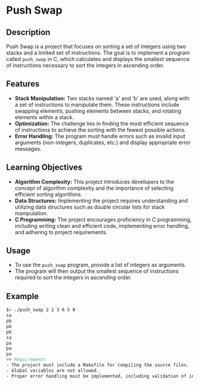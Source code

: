 # Push Swap

## Description
Push Swap is a project that focuses on sorting a set of integers using two stacks and a limited set of instructions. The goal is to implement a program called `push_swap` in C, which calculates and displays the smallest sequence of instructions necessary to sort the integers in ascending order.

## Features
- **Stack Manipulation:** Two stacks named 'a' and 'b' are used, along with a set of instructions to manipulate them. These instructions include swapping elements, pushing elements between stacks, and rotating elements within a stack.
- **Optimization:** The challenge lies in finding the most efficient sequence of instructions to achieve the sorting with the fewest possible actions.
- **Error Handling:** The program must handle errors such as invalid input arguments (non-integers, duplicates, etc.) and display appropriate error messages.

## Learning Objectives
- **Algorithm Complexity:** This project introduces developers to the concept of algorithm complexity and the importance of selecting efficient sorting algorithms.
- **Data Structures:** Implementing the project requires understanding and utilizing data structures such as double circular lists for stack manipulation.
- **C Programming:** The project encourages proficiency in C programming, including writing clean and efficient code, implementing error handling, and adhering to project requirements.

## Usage
- To use the `push_swap` program, provide a list of integers as arguments.
- The program will then output the smallest sequence of instructions required to sort the integers in ascending order.

## Example
```bash
$> ./push_swap 2 1 3 6 5 8
sa
pb
pb
pb
sa
pa
pa
pa
## Requirements
- The project must include a Makefile for compiling the source files.
- Global variables are not allowed.
- Proper error handling must be implemented, including validation of input arguments.
